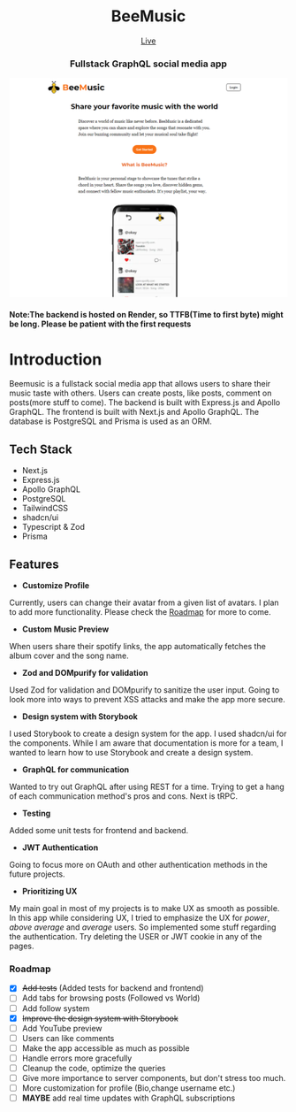 <div align="center">
<h1>BeeMusic</h1>

[Live](https://beemusic.kutaybekleric.com/)

<h3>Fullstack GraphQL social media app</h3>
</div>

![Landing Page](./frontend/public/landing_page.png)

<h4>Note:The backend is hosted on Render, so TTFB(Time to first byte) might be long. Please be patient with the first requests</h4>

# Introduction

Beemusic is a fullstack social media app that allows users to share their music taste with others. Users can create posts, like posts, comment on posts(more stuff to come). The backend is built with Express.js and Apollo GraphQL. The frontend is built with Next.js and Apollo GraphQL. The database is PostgreSQL and Prisma is used as an ORM.


## Tech Stack

- Next.js
- Express.js
- Apollo GraphQL
- PostgreSQL
- TailwindCSS
- shadcn/ui
- Typescript & Zod
- Prisma


## Features


- <b>Customize Profile</b> <br>

Currently, users can change their avatar from a given list of avatars. I plan to add more functionality. Please check the [Roadmap](#roadmap) for more to come.

- <b>Custom Music Preview</b><br>

When users share their spotify links, the app automatically fetches the album cover and the song name.

- <b>Zod and DOMpurify for validation</b> <br>

Used Zod for validation and DOMpurify to sanitize the user input. Going to look more into ways to prevent XSS attacks and make the app more secure.


- <b>Design system with Storybook</b> <br>

I used Storybook to create a design system for the app. I used shadcn/ui for the components. While I am aware that documentation is more for a team, I wanted to learn how to use Storybook and create a design system.

- <b>GraphQL for communication</b><br>

Wanted to try out GraphQL after using REST for a time. Trying to get a hang of each communication method's pros and cons. Next is tRPC.

- <b>Testing</b><br>

Added some unit tests for frontend and backend.


- <b>JWT Authentication</b> <br>

Going to focus more on OAuth and other authentication methods in the future projects.

- <b>Prioritizing UX</b><br>

My main goal in most of my projects is to make UX as smooth as possible. In this app while considering UX, I tried to emphasize the UX for *power*, *above average* and *average* users. So implemented some stuff regarding the authentication. Try deleting the USER or JWT cookie in any of the pages.



### Roadmap

- [x] ~~Add tests~~ (Added tests for backend and frontend)
- [ ] Add tabs for browsing posts (Followed vs World)
- [ ] Add follow system
- [x] ~~Improve the design system with Storybook~~
- [ ] Add YouTube preview
- [ ] Users can like comments
- [ ] Make the app accessible as much as possible
- [ ] Handle errors more gracefully
- [ ] Cleanup the code, optimize the queries
- [ ] Give more importance to server components, but don't stress too much.
- [ ] More customization for profile (Bio,change username etc.)
- [ ] **MAYBE** add real time updates with GraphQL subscriptions
